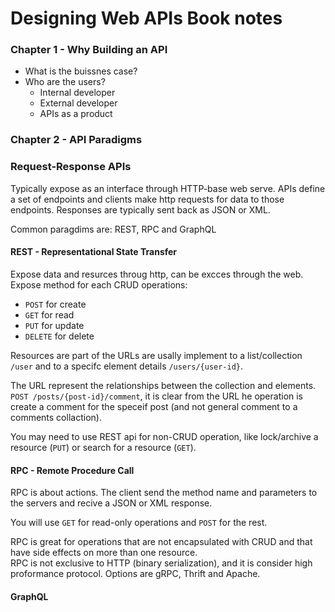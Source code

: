 # Designing Web APIs Book notes

### Chapter 1 - Why Building an API
* What is the buissnes case?
* Who are the users?
  * Internal developer
  * External developer
  * APIs as a product

### Chapter 2 - API Paradigms
### Request-Response APIs
Typically expose as an interface through HTTP-base web serve. APIs define a set of endpoints and clients make http requests for data to those endpoints.
Responses are typically sent back as JSON or XML.

Common paragdims are: REST, RPC and GraphQL

#### REST - Representational State Transfer
Expose data and resurces throug http, can be excces through the web.  
Expose method for each CRUD operations:
* `POST` for create
* `GET` for read
* `PUT` for update
* `DELETE` for delete

Resources are part of the URLs are usally implement to a list/collection `/user` and to a specifc element details `/users/{user-id}`.  

The URL represent the relationships between the collection and elements.  
`POST /posts/{post-id}/comment`, it is clear from the URL he operation is create a comment for the speceif post (and not general comment to a comments collaction).  

You may need to use REST api for non-CRUD operation, like lock/archive a resource (`PUT`) or search for a resource (`GET`).


#### RPC - Remote Procedure Call
RPC is about actions. The client send the method name and parameters to the servers and recive a JSON or XML response.

You will use `GET` for read-only operations and `POST` for the rest. 

RPC is great for operations that are not encapsulated with CRUD and that have side effects on more than one resource.  
RPC is not exclusive to HTTP (binary serialization), and it is consider high proformance protocol.  Options are gRPC, Thrift and Apache.

#### GraphQL
